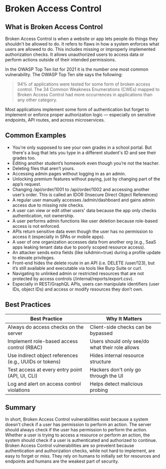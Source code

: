 # Broken Access Control

## What is Broken Access Control

Broken Access Control is when a website or app lets people do things they shouldn't be allowed to do. It refers to flaws in how a system enforces what users are allowed to do. This includes missing or improperly implemented authorization checks. It allows unauthorized users to access data or perform actions outside of their intended permissions.

In the OWASP Top Ten list for 2021 it is the number one most common vulnerability. The OWASP Top Ten site says the following:

> 94% of applications were tested for some form of broken access control. The 34 Common Weakness Enumerations (CWEs) mapped to Broken Access Control had more occurrences in applications than any other category.

Most applications implement some form of authentication but forget to implement or enforce proper authorization logic — especially on sensitive endpoints, API routes, and across microservices.

## Common Examples

- You're only supposed to see your own grades in a school portal. But there's a bug that lets you type in a different student's ID and see their grades too.
- Editing another student’s homework even though you’re not the teacher.
- Deleting files that aren’t yours.
- Accessing admin pages without logging in as an admin.
- Unlocking premium features without paying, just by changing part of the app’s request.
- Changing /api/order/1001 to /api/order/1002 and accessing another user’s order. This is called an IDOR (Insecure Direct Object References)
- A regular user manually accesses /admin/dashboard and gains admin access due to missing role checks.
- A user can view or edit other users' data because the app only checks authentication, not ownership.
- A user performs admin functions like user deletion because role-based access is not enforced.
- APIs return sensitive data even though the user has no permission to access it (especially in SPAs or mobile apps).
- A user of one organization accesses data from another org (e.g., SaaS apps leaking tenant data due to poorly scoped resource access).
- An attacker sends extra fields (like isAdmin=true) during a profile update to elevate privileges.
- Front-end hides the delete route in an API (i.e. DELETE /user/123), but it’s still available and executable via tools like Burp Suite or curl.
- Navigating to unlinked admin or restricted resources that are not protected by access controls (/internal/reports/export.csv).
- Especially in REST/GraphQL APIs, users can manipulate identifiers (user IDs, object IDs) and access or modify resources they don’t own.

## Best Practices

| Best Practice | Why It Matters |
| ------------- | -------------- |
| Always do access checks on the server | Client-side checks can be bypassed |
| Implement role-based access control (RBAC) | Users should only see/do what their role allows |
| Use indirect object references (e.g., UUIDs or tokens) | Hides internal resource structure |
| Test access at every entry point (API, UI, CLI) | Hackers don't only go through the UI |
| Log and alert on access control violations | Helps detect malicious probing |

## Summary

In short, Broken Access Control vulnerabilities exist because a system doesn't check if a user has permission to perform an action. The server should always check if the user has permission to perform the action. Whether a user is trying to access a resource or perform an action, the system should check if a user is authenticated and authorized to continue. Broken Access Control vulnerabilities are so prevelent because authentication and authorization checks, while not hard to implement, are easy to forget or miss. They rely on humans to initially set for resources and endpoints and humans are the weakest part of security.

